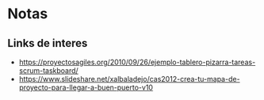# Notas
## Links de interes
* https://proyectosagiles.org/2010/09/26/ejemplo-tablero-pizarra-tareas-scrum-taskboard/
* https://www.slideshare.net/xalbaladejo/cas2012-crea-tu-mapa-de-proyecto-para-llegar-a-buen-puerto-v10